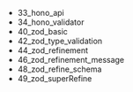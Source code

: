 - 33_hono_api
- 34_hono_validator
- 40_zod_basic
- 42_zod_type_validation
- 44_zod_refinement
- 46_zod_refinement_message
- 48_zod_refine_schema
- 49_zod_superRefine
